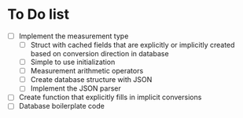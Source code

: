 # To Do list
- [ ] Implement the measurement type
  - [ ] Struct with cached fields that are explicitly or implicitly created based on conversion direction in database
  - [ ] Simple to use initialization
  - [ ] Measurement arithmetic operators
  - [ ] Create database structure with JSON
  - [ ] Implement the JSON parser
- [ ] Create function that explicitly fills in implicit conversions
- [ ] Database boilerplate code